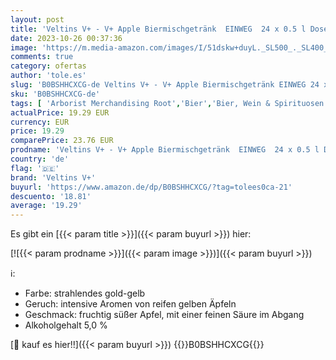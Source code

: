 ```yaml
---
layout: post
title: 'Veltins V+ - V+ Apple Biermischgetränk  EINWEG  24 x 0.5 l Dose '
date: 2023-10-26 00:37:36
image: 'https://m.media-amazon.com/images/I/51dskw+duyL._SL500_._SL400_.jpg'
comments: true
category: ofertas
author: 'tole.es'
slug: 'B0BSHHCXCG-de Veltins V+ - V+ Apple Biermischgetränk EINWEG 24 x 0.5 l Dose'
sku: 'B0BSHHCXCG-de'
tags: [ 'Arborist Merchandising Root','Bier','Bier, Wein & Spirituosen','Biermischgetränke','Lebensmittel','Lebensmittel & Getränke','veltins v+','🇩🇪', ]
actualPrice: 19.29 EUR
currency: EUR
price: 19.29
comparePrice: 23.76 EUR
prodname: 'Veltins V+ - V+ Apple Biermischgetränk  EINWEG  24 x 0.5 l Dose '
country: 'de'
flag: '🇩🇪'
brand: 'Veltins V+'
buyurl: 'https://www.amazon.de/dp/B0BSHHCXCG/?tag=tolees0ca-21'
descuento: '18.81'
average: '19.29'
---
```


Es gibt ein [{{< param title >}}]({{< param buyurl >}}) hier:

[![{{< param prodname >}}]({{< param image >}})]({{< param buyurl >}})

ℹ️:

- Farbe: strahlendes gold-gelb
- Geruch: intensive Aromen von reifen gelben Äpfeln
- Geschmack: fruchtig süßer Apfel, mit einer feinen Säure im Abgang
- Alkoholgehalt 5,0 %

[🛒 kauf es hier!!]({{< param buyurl >}})
{{<world>}}B0BSHHCXCG{{</world>}}
